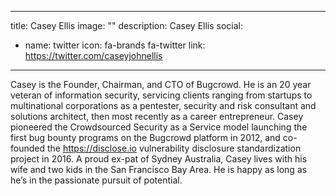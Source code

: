 
---
title: Casey Ellis
image: ""
description: Casey Ellis
social:

  - name: twitter
    icon: fa-brands fa-twitter
    link: https://twitter.com/caseyjohnellis

---

Casey is the Founder, Chairman, and CTO of Bugcrowd. He is an 20 year veteran of information security, servicing clients ranging from startups to multinational corporations as a pentester, security and risk consultant and solutions architect, then most recently as a career entrepreneur. Casey pioneered the Crowdsourced Security as a Service model launching the first bug bounty programs on the Bugcrowd platform in 2012, and co-founded the https://disclose.io vulnerability disclosure standardization project in 2016. A proud ex-pat of Sydney Australia, Casey lives with his wife and two kids in the San Francisco Bay Area. He is happy as long as he’s in the passionate pursuit of potential.